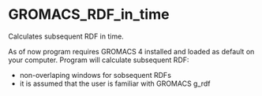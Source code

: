 # GROMACS_RDF_in_time
Calculates subsequent RDF in time.

As of now program requires GROMACS 4 installed and loaded as default on your computer. Program will calculate subsequent RDF:
- non-overlaping windows for sobsequent RDFs
- it is assumed that the user is familiar with GROMACS g_rdf
